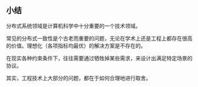 ## 小结

分布式系统领域是计算机科学中十分重要的一个技术领域。

常见的分布式一致性是个古老而重要的问题，无论在学术上还是工程上都存在很高的价值。理想化（各项指标均最优）的解决方案是不存在的。

在现实各种约束条件下，往往需要通过牺牲掉某些需求，来设计出满足特定场景的协议。

其实，工程技术上大部分的问题，都在于如何合理地进行取舍。